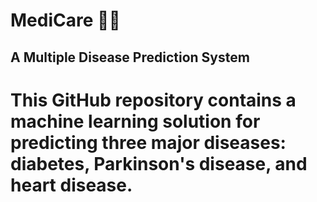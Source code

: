 # MediCare 👨‍⚕️

## A Multiple Disease Prediction System

# This GitHub repository contains a machine learning solution for predicting three major diseases: diabetes, Parkinson's disease, and heart disease. 

